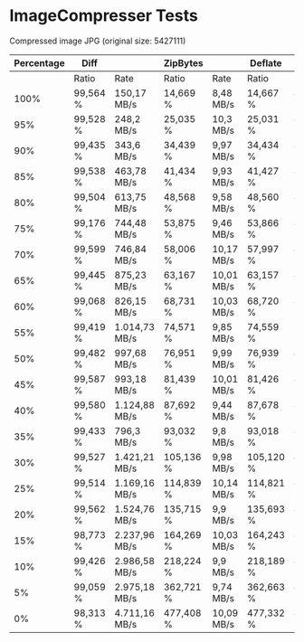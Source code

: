 # ImageCompresser Tests

Compressed image JPG (original size: 5427111)

| Percentage | Diff     |               | ZipBytes   |            | Deflate    |           | LZMA       |           | SHARP       |           | LZ4        |               | ZSTD       |             |
|------------|----------|---------------|------------|------------|------------|-----------|------------|-----------|-------------|-----------|------------|---------------|------------|-------------|
|            | Ratio    |          Rate |      Ratio |       Rate |      Ratio |      Rate |      Ratio |      Rate |       Ratio |      Rate |      Ratio |          Rate |      Ratio |        Rate |
| 100%       | 99,564 % | 150,17   MB/s |  14,669  % | 8,48  MB/s |  14,667  % | 4,89 MB/s |  7,225   % | 0,97 MB/s |  18,716   % | 4,05 MB/s |  28,728  % | 37,32    MB/s |  6,643   % | 2,59   MB/s |
|  95%       | 99,528 % | 248,2    MB/s |  25,035  % | 10,3  MB/s |  25,031  % | 4,83 MB/s |  12,331  % | 0,99 MB/s |  31,941   % | 4,21 MB/s |  49,028  % | 350,08   MB/s |  11,505  % | 2,92   MB/s |
|  90%       | 99,435 % | 343,6    MB/s |  34,439  % | 9,97  MB/s |  34,434  % | 4,99 MB/s |  16,962  % | 0,98 MB/s |  43,938   % | 5,87 MB/s |  67,444  % | 2.123,03 MB/s |  16,129  % | 3,03   MB/s |
|  85%       | 99,538 % | 463,78   MB/s |  41,434  % | 9,93  MB/s |  41,427  % | 4,98 MB/s |  20,408  % | 0,99 MB/s |  52,863   % | 5,86 MB/s |  81,143  % | 688,27   MB/s |  20,460  % | 3,24   MB/s |
|  80%       | 99,504 % | 613,75   MB/s |  48,568  % | 9,58  MB/s |  48,560  % | 4,91 MB/s |  23,921  % | 0,99 MB/s |  61,964   % | 6,76 MB/s |  95,114  % | 1.852,75 MB/s |  24,866  % | 3,91   MB/s |
|  75%       | 99,176 % | 744,48   MB/s |  53,875  % | 9,46  MB/s |  53,866  % | 4,97 MB/s |  26,535  % | 0,99 MB/s |  68,735   % | 6,65 MB/s |  105,506 % | 1.285    MB/s |  28,350  % | 4,72   MB/s |
|  70%       | 99,599 % | 746,84   MB/s |  58,006  % | 10,17 MB/s |  57,997  % | 4,95 MB/s |  28,570  % | 0,98 MB/s |  74,006   % | 6,65 MB/s |  113,597 % | 1.404,17 MB/s |  30,443  % | 4,61   MB/s |
|  65%       | 99,445 % | 875,23   MB/s |  63,167  % | 10,01 MB/s |  63,157  % | 4,91 MB/s |  31,112  % | 0,98 MB/s |  80,590   % | 6,88 MB/s |  123,704 % | 2.275,41 MB/s |  34,696  % | 4,67   MB/s |
|  60%       | 99,068 % | 826,15   MB/s |  68,731  % | 10,03 MB/s |  68,720  % | 4,83 MB/s |  33,852  % | 0,99 MB/s |  87,688   % | 6,93 MB/s |  134,599 % | 1.694,8  MB/s |  38,474  % | 52,36  MB/s |
|  55%       | 99,419 % | 1.014,73 MB/s |  74,571  % | 9,85  MB/s |  74,559  % | 5,01 MB/s |  36,729  % | 0,98 MB/s |  95,139   % | 6,92 MB/s |  146,037 % | 872,44   MB/s |  42,408  % | 53,47  MB/s |
|  50%       | 99,482 % | 997,68   MB/s |  76,951  % | 9,99  MB/s |  76,939  % | 4,83 MB/s |  37,901  % | 0,99 MB/s |  98,176   % | 7,06 MB/s |  150,698 % | 2.202,91 MB/s |  43,992  % | 57,58  MB/s |
|  45%       | 99,587 % | 993,18   MB/s |  81,439  % | 10,01 MB/s |  81,426  % | 4,88 MB/s |  40,111  % | 0,99 MB/s |  103,902  % | 7,08 MB/s |  159,487 % | 2.352,84 MB/s |  49,632  % | 56,08  MB/s |
|  40%       | 99,580 % | 1.124,88 MB/s |  87,692  % | 9,44  MB/s |  87,678  % | 4,98 MB/s |  43,191  % | 0,98 MB/s |  223,760  % | 8,11 MB/s |  171,733 % | 2.292,92 MB/s |  56,026  % | 81,4   MB/s |
|  35%       | 99,433 % | 796,3    MB/s |  93,032  % | 9,8   MB/s |  93,018  % | 4,99 MB/s |  45,821  % | 1    MB/s |  237,386  % | 8,19 MB/s |  182,191 % | 430,33   MB/s |  60,372  % | 80,93  MB/s |
|  30%       | 99,527 % | 1.421,21 MB/s |  105,136 % | 9,98  MB/s |  105,120 % | 4,92 MB/s |  51,783  % | 0,99 MB/s |  268,271  % | 7,98 MB/s |  205,895 % | 2.255,9  MB/s |  68,534  % | 83,33  MB/s |
|  25%       | 99,514 % | 1.169,16 MB/s |  114,839 % | 10,14 MB/s |  114,821 % | 4,96 MB/s |  56,562  % | 0,99 MB/s |  293,029  % | 7,92 MB/s |  224,897 % | 2.385,82 MB/s |  80,722  % | 99,76  MB/s |
|  20%       | 99,562 % | 1.524,76 MB/s |  135,715 % | 9,9   MB/s |  135,693 % | 4,95 MB/s |  66,844  % | 0,99 MB/s |  346,297  % | 7,64 MB/s |  265,779 % | 1.291,72 MB/s |  101,607 % | 101,05 MB/s |
|  15%       | 98,773 % | 2.237,96 MB/s |  164,269 % | 10,03 MB/s |  164,243 % | 4,88 MB/s |  80,908  % | 0,98 MB/s |  419,157  % | 7,78 MB/s |  321,698 % | 2.359,97 MB/s |  140,819 % | 223,13 MB/s |
|  10%       | 99,426 % | 2.986,58 MB/s |  218,224 % | 9,9   MB/s |  218,189 % | 4,97 MB/s |  107,483 % | 0,98 MB/s |  556,831  % | 8,11 MB/s |  427,362 % | 2.258,41 MB/s |  187,926 % | 145,76 MB/s |
|   5%       | 99,059 % | 2.975,18 MB/s |  362,721 % | 9,74  MB/s |  362,663 % | 4,9  MB/s |  178,652 % | 0,99 MB/s |  925,537  % | 8,08 MB/s |  710,339 % | 2.358,87 MB/s |  335,430 % | 269,83 MB/s |
|   0%       | 98,313 % | 4.711,16 MB/s |  477,408 % | 10,09 MB/s |  477,332 % | 4,98 MB/s |  235,139 % | 0,98 MB/s |  1218,178 % | 7,77 MB/s |  934,938 % | 1.262,73 MB/s |  441,517 % | 305,54 MB/s |